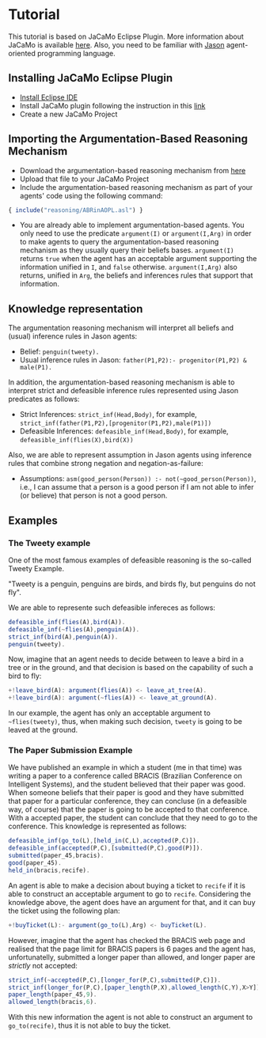 # Tutorial

This tutorial is based on JaCaMo Eclipse Plugin. More information about JaCaMo is available [here](http://jacamo.sourceforge.net/).
Also, you need to be familiar with [Jason](http://jason.sourceforge.net/wp/) agent-oriented programming language.

## Installing JaCaMo Eclipse Plugin
- [Install Eclipse IDE](https://www.eclipse.org/downloads/)
- Install JaCaMo plugin following the instruction in this [link](http://jacamo.sourceforge.net/eclipseplugin/tutorial/)
- Create a new JaCaMo Project 


## Importing the Argumentation-Based Reasoning Mechanism

- Download the argumentation-based reasoning mechanism from [here](../ABRinAOPL/src/reasoning/arb.asl)
- Upload that file to your JaCaMo Project
- Include the argumentation-based reasoning mechanism as part of your agents' code using the following command:

```javascript
{ include("reasoning/ABRinAOPL.asl") }
```
- You are already able to implement argumentation-based agents. You only need to use the predicate `argument(I)` or `argument(I,Arg)` in order to make agents to query the argumentation-based reasoning mechanism as they usually query their beliefs bases. `argument(I)` returns `true` when the agent has an acceptable argument supporting the information unified in `I`, and `false` otherwise. `argument(I,Arg)` also returns, unified in `Arg`, the beliefs and inferences rules that support that information.

## Knowledge representation

The argumentation reasoning mechanism will interpret all beliefs and (usual) inference rules in Jason agents:
- Belief: `penguin(tweety).`
- Usual inference rules in Jason: `father(P1,P2):- progenitor(P1,P2) & male(P1).`

In addition, the argumentation-based reasoning mechanism is able to interpret strict and defeasible inference rules represented using Jason predicates as follows:
- Strict Inferences: `strict_inf(Head,Body)`, for example, `strict_inf(father(P1,P2),[progenitor(P1,P2),male(P1)])`
- Defeasible Inferences: `defeasible_inf(Head,Body)`, for example, `defeasible_inf(flies(X),bird(X))`

Also, we are able to represent assumption in Jason agents using inference rules that combine strong negation and negation-as-failure:
- Assumptions: `asm(good_person(Person)) :- not(~good_person(Person))`, i.e., I can assume that a person is a good person if I am not able to infer (or believe) that person is not a good person.

## Examples 

### The Tweety example

One of the most famous examples of defeasible reasoning is the so-called Tweety Example.

"Tweety is a penguin, penguins are birds, and birds fly, but penguins do not fly". 

We are able to represente such defeasible infereces as follows:

```javascript
defeasible_inf(flies(A),bird(A)).
defeasible_inf(~flies(A),penguin(A)).
strict_inf(bird(A),penguin(A)).
penguin(tweety).
```
Now, imagine that an agent needs to decide between to leave a bird in a tree or in the ground, and that decision is based on the capability of such a bird to fly:

```javascript
+!leave_bird(A): argument(flies(A)) <- leave_at_tree(A).
+!leave_bird(A): argument(~flies(A)) <- leave_at_ground(A).
```
In our example, the agent has only an acceptable argument to `~flies(tweety)`, thus, when making such decision, `tweety` is going to be leaved at the ground. 

### The Paper Submission Example

We have published an example in which a student (me in that time) was writing a paper to a conference called BRACIS (Brazilian Conference on Intelligent Systems), and the student believed that their paper was good. When someone beliefs that their paper is good and they have submitted that paper for a particular conference, they can concluse (in a defeasible way, of course) that the paper is going to be accepted to that conference. With a accepted paper, the student can conclude that they need to go to the conference. This knowledge is represented as follows:

```javascript
defeasible_inf(go_to(L),[held_in(C,L),accepted(P,C)]).
defeasible_inf(accepted(P,C),[submitted(P,C),good(P)]).
submitted(paper_45,bracis).
good(paper_45).
held_in(bracis,recife).
```

An agent is able to make a decision about buying a ticket to `recife` if it is able to construct an acceptable argument to go to `recife`. Considering the knowledge above, the agent does have an argument for that, and it can buy the ticket using the following plan: 

```javascript
+!buyTicket(L):- argument(go_to(L),Arg) <- buyTicket(L).
```

However, imagine that the agent has checked the BRACIS web page and realised that the page limit for BRACIS papers is 6 pages and the agent has, unfortunatelly, submitted a longer paper than allowed, and longer paper are *strictly* not accepted:

```javascript
strict_inf(~accepted(P,C),[longer_for(P,C),submitted(P,C)]).
strict_inf(longer_for(P,C),[paper_length(P,X),allowed_length(C,Y),X>Y]).
paper_length(paper_45,9).
allowed_length(bracis,6).
```

With this new information the agent is not able to construct an argument to `go_to(recife)`, thus it is not able to buy the ticket. 


